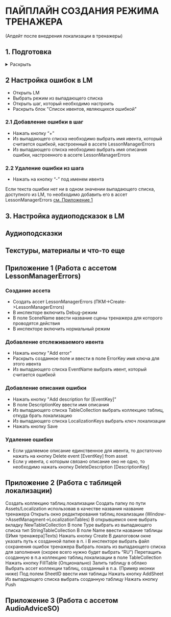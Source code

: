# ПАЙПЛАЙН СОЗДАНИЯ РЕЖИМА ТРЕНАЖЕРА  
(Апдейт после внедрения локализации в тренажеры)  

## 1. Подготовка 
<details>
<summary>Раскрыть</summary>

- Создать ассет LessonManagerErrors ([См. Приложение 1](#приложение-1-работа-с-ассетом-lessonmanagererrors))  
- Прилинковать ассет LessonManagerErrors к LessonManager  
![Прилинковать созданный ассет к LessonManager](../Images/HowToWorkWithLocalizedLM1.png)  
- Создать ассет AudioAdviceSO ([См. Приложение 3](приложение-3-работа-с-ассетом-audioadviceso)  
- Прилинковать созданный ассет к LessonManager  
![Прилинковать ассет AudioAdviceSO к LessonManager](../Images/HowToWorkWithLocalizedLM2.png)

</details>

## 2 Настройка ошибок в LM

- Открыть LM
- Выбрать режим из выпадающего списка  
- Открыть шаг, который необходимо настроить  
- Раскрыть блок "Список ивентов, являющихся ошибкой"  

### 2.1 Добавление ошибки в шаг  

- Нажать кнопку “+”  
- Из выпадающего списка необходимо выбрать имя ивента, который считается ошибкой, настроенный в ассете LessonManagerErrors  
- Из выпадающего списка необходимо выбрать имя описания ошибки, настроенного в ассете LessonManagerErrors  

### 2.2 Удаление ошибки из шага  

- Нажать на кнопку “-” под именем ивента  
  
Если текста ошибки нет ни в одном значении выпадающего списка, доступного из LM, то необходимо добавить его в ассет LessonManagerErrors [см. Приложение 1](#1-lesson-manager-errors)

## 3. Настройка аудиоподсказок в LM  

## Аудиоподсказки  

## Текстуры, материалы и что-то еще  

## Приложение 1 (Работа с ассетом LessonManagerErrors)

### Создание ассета

- Создать ассет LessonManagerErrors (ПКМ->Create->LessonManagerErrors)
- В инспекторе включить Debug-режим
- В поле SceneName ввести название сцены тренажера для которого проводятся действия
- В инспекторе включить нормальный режим

### Добавление отслеживаемого ивента

- Нажать кнопку "Add error"
- Раскрыть созданное поле и ввести в поле ErrorKey имя ключа для этого ивента
- Из выпадающего списка EventName выбрать ивент, который считается ошибкой

### Добавление описания ошибки

- Нажать кнопку "Add description for [EventKey]" 
- В поле DescriptionKey ввести имя описания
- Из выпадающего списка TableCollection выбрать коллекцию таблиц, откуда брать локализацию
- Из выпадающего списка LocalizationKeys выбрать ключ локализации
- Нажать кнопку Save

### Удаление ошибки

- Если удаляемое описание единственное для ивента, то достаточно нажать на кнопку Delete event [EventKey] from asset
- Если у ивента, с которым связано описание оно не одно, то необходимо нажать кнопку DeleteDescription [DescriptionKey]

## Приложение 2 (Работа с таблицей локализации)

Cоздать коллекцию таблиц локализации
Создать папку по пути Assets/Localization использовав в качестве названия название тренажера
Открыть окно редактирования таблиц локализации (Window->AssetManagment->LocalizationTables)
В открывшемся окне выбрать вкладку NewTableCollection
В поле Type выбрать из выпадающего списка тип StringTableCollection
В поле Name ввести название таблицы ([Имя тренажера]Texts)
Нажать кнопку Create
В диалоговом окне указать путь к созданной папке в п. i
В инспекторе выбрать файл сохранения ошибок тренажера
Выбрать локаль из выпадающего списка для заполнения (скорее всего нужно будет выбрать “RU”)
Перетащить созданную в п.а коллекцию таблиц локализации в поле TableCollection
Нажать кнопку FillTable
(Опционально) Залить таблицу в облако
Выбрать ассет коллекции таблиц, созданный в п.а. (Пример иконки ниже)
Под полем SheetID ввести имя таблицы
Нажать кнопку AddSheet
Из выпадающего списка выбрать созданную таблицу
Нажать кнопку Push

## Приложение 3 (Работа с ассетом AudioAdviceSO)
